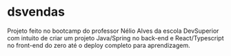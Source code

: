 # dsvendas
Projeto feito no bootcamp do professor Nélio Alves da escola DevSuperior com intuito de criar um projeto Java/Spring no back-end e React/Typescript no front-end do zero até o deploy completo para aprendizagem.
